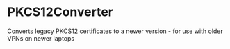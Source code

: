 # PKCS12Converter
Converts legacy PKCS12 certificates to a newer version - for use with older VPNs on newer laptops
